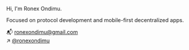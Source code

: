 Hi, I'm Ronex Ondimu.

Focused on protocol development and mobile-first decentralized apps.



📬 [ronexondimu@gmail.com](mailto:ronexondimu@gmail.com)  
↗︎ [@ronexondimu](https://x.com/ronexondimu)
